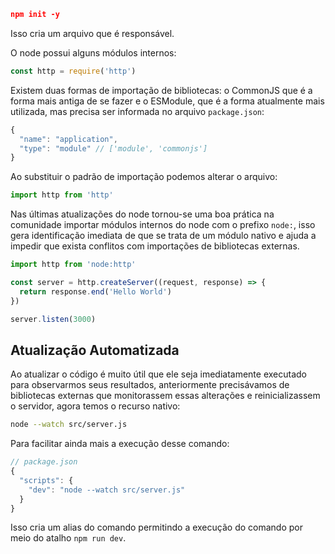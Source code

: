 ```json
npm init -y
```

Isso cria um arquivo que é responsável.

O node possui alguns módulos internos:

```jsx
const http = require('http')
```

Existem duas formas de importação de bibliotecas: o CommonJS que é a forma mais antiga de se fazer e o ESModule, que é a forma atualmente mais utilizada, mas precisa ser informada no arquivo `package.json`:

```jsx
{
  "name": "application",
  "type": "module" // ['module', 'commonjs']
}
```

Ao substituir o padrão de importação podemos alterar o arquivo:

```jsx
import http from 'http'
```

Nas últimas atualizações do node tornou-se uma boa prática na comunidade importar módulos internos do node com o prefixo `node:`, isso gera identificação imediata de que se trata de um módulo nativo e ajuda a impedir que exista conflitos com importações de bibliotecas externas.

```jsx
import http from 'node:http'

const server = http.createServer((request, response) => {
  return response.end('Hello World')
})

server.listen(3000)
```

## Atualização Automatizada

Ao atualizar o código é muito útil que ele seja imediatamente executado para observarmos seus resultados, anteriormente precisávamos de bibliotecas externas que monitorassem essas alterações e reinicializassem o servidor, agora temos o recurso nativo:

```bash
node --watch src/server.js
```

Para facilitar ainda mais a execução desse comando:

```jsx
// package.json
{
  "scripts": {
    "dev": "node --watch src/server.js"
  }
}
```

Isso cria um alias do comando permitindo a execução do comando por meio do atalho `npm run dev`.